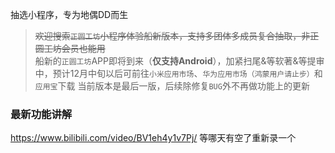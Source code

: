 抽选小程序，专为地偶DD而生

> ~~欢迎搜索`正圆工坊`小程序体验船新版本，支持多团体多成员复合抽取，非正圆工坊会员也能用~~  
> 船新的`正圆工坊`APP即将到来（**仅支持Android**），加紧扫尾&等软著&等提审中，预计12月中旬以后可前往`小米应用市场`、`华为应用市场（鸿蒙用户请止步）`和`应用宝`下载
> 当前版本是最后一版，后续除修复`BUG`外不再做功能上的更新

### 最新功能讲解
https://www.bilibili.com/video/BV1eh4y1v7Pj/
等哪天有空了重新录一个
